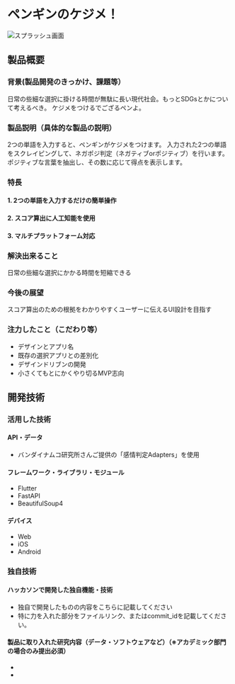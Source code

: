 # ペンギンのケジメ！

![スプラッシュ画面](https://user-images.githubusercontent.com/51113946/139517390-f6173507-6a9b-44fb-b671-407007611d35.png)

## 製品概要
### 背景(製品開発のきっかけ、課題等）
日常の些細な選択に掛ける時間が無駄に長い現代社会。もっとSDGsとかについて考えるべき。
ケジメをつけるでござるペンよ。
### 製品説明（具体的な製品の説明）
2つの単語を入力すると、ペンギンがケジメをつけます。
入力された2つの単語をスクレイピングして、ネガポジ判定（ネガティブorポジティブ）を行います。ポジティブな言葉を抽出し、その数に応じて得点を表示します。
### 特長
#### 1. 2つの単語を入力するだけの簡単操作
#### 2. スコア算出に人工知能を使用
#### 3. マルチプラットフォーム対応

### 解決出来ること
日常の些細な選択にかかる時間を短縮できる
### 今後の展望
スコア算出のための根拠をわかりやすくユーザーに伝えるUI設計を目指す

### 注力したこと（こだわり等）
* デザインとアプリ名
* 既存の選択アプリとの差別化
* デザインドリブンの開発
* 小さくてもとにかくやり切るMVP志向

## 開発技術
### 活用した技術
#### API・データ
* バンダイナムコ研究所さんご提供の「感情判定Adapters」を使用

#### フレームワーク・ライブラリ・モジュール
* Flutter
* FastAPI
* BeautifulSoup4

#### デバイス
* Web
* iOS
* Android

### 独自技術
#### ハッカソンで開発した独自機能・技術
* 独自で開発したものの内容をこちらに記載してください
* 特に力を入れた部分をファイルリンク、またはcommit_idを記載してください。

#### 製品に取り入れた研究内容（データ・ソフトウェアなど）（※アカデミック部門の場合のみ提出必須）
* 
* 

